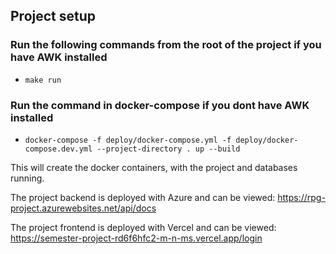 ## Project setup

### Run the following commands from the root of the project if you have AWK installed

* `make run`

### Run the command in docker-compose if you dont have AWK installed

* `docker-compose -f deploy/docker-compose.yml -f deploy/docker-compose.dev.yml --project-directory . up --build`

This will create the docker containers, with the project and databases running.

The project backend is deployed with Azure and can be viewed: <https://rpg-project.azurewebsites.net/api/docs>

The project frontend is deployed with Vercel and can be viewed: <https://semester-project-rd6f6hfc2-m-n-ms.vercel.app/login>
